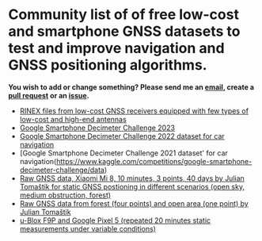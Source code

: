 # Community list of of free low-cost and smartphone GNSS datasets to test and improve navigation and GNSS positioning algorithms.
**You wish to add or change something? Please send me an [email](mailto:mvarga1989@gmail.com), create a [pull request](https://github.com/mvarga1989/Awesome_list_of_free_smartphone_GNSS_datasets/pulls) or an [issue](https://github.com/mvarga1989/Awesome_list_of_free_smartphone_GNSS_datasets/issues).**

- [RINEX files from low-cost GNSS receivers equipped with few types of low-cost and high-end antennas](https://zenodo.org/records/10209845)
- [Google Smartphone Decimeter Challenge 2023](https://www.kaggle.com/competitions/smartphone-decimeter-2023/data)
- [Google Smartphone Decimeter Challenge 2022 dataset for car navigation](https://www.kaggle.com/competitions/smartphone-decimeter-2022/data)
- [Google Smartphone Decimeter Challenge 2021 dataset' for car navigation(https://www.kaggle.com/competitions/google-smartphone-decimeter-challenge/data)
- [Raw GNSS data, Xiaomi Mi 8, 10 minutes, 3 points, 40 days by Julian Tomaštik for static GNSS postioning in different scenarios (open sky, medium obstruction, forest)](https://data.mendeley.com/datasets/5prmtwgph3/1)
- [Raw GNSS data from forest (four points) and open area (one point) by Julian Tomaštik](https://data.mendeley.com/datasets/knwttdwv5b/1)
- [u-Blox F9P and Google Pixel 5 (repeated 20 minutes static measurements under variable conditions)](https://data.mendeley.com/datasets/83bvxzx3bj/2)
